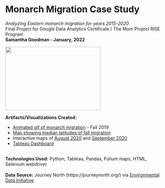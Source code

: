 # Monarch Migration Case Study
<i>Analyzing Eastern monarch migration for years 2015-2020<br></i>
Final Project for Google Data Analytics Certificate / The Mom Project RISE Program<br>
<b>Samantha Goodman - January, 2022</b>

<img src="https://pixnio.com/free-images/2016/06/06/monarch-butterfly-close-macro-orange-bug-insect.jpg"  width="300" height="200">
  
 <b>Artifacts/Visualizations Created:</b>
  <ul><li><a href="https://sjegoodman.github.io/monarch-migration/GifMap/GifMap2019.gif">Animated gif of monarch migration</a> - Fall 2019</li>
    <li><a href="https://sjegoodman.github.io/monarch-migration/MigrationLatitudes.html">Map showing median latitudes of fall migration</a></li>
  <li>Interactive maps of <a href="https://sjegoodman.github.io/monarch-migration/Aug2020.html">August 2020</a> and <a href="https://sjegoodman.github.io/monarch-migration/Sep2020.html">September 2020</a></li>
<li><a href="https://public.tableau.com/app/profile/sjegoodman/viz/MonarchMigration/Dashboard1">Tableau Dashboard</a></li></ul>
<br>
 <b>Technologies Used:</b> Python, Tableau, Pandas, Folium maps, HTML, Selenium webdriver<br><br>
 <b>Data Source:</b> Journey North (https://journeynorth.org/) via <a href="https://portal.edirepository.org/nis/mapbrowse?packageid=edi.949.1">Environmental Data Initiative</a>
